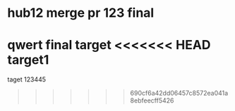 # hub12 merge pr 123 final
qwert
final target
<<<<<<< HEAD
target1
=======
taget 123445
>>>>>>> 690cf6a42dd06457c8572ea041a8ebfeecff5426
